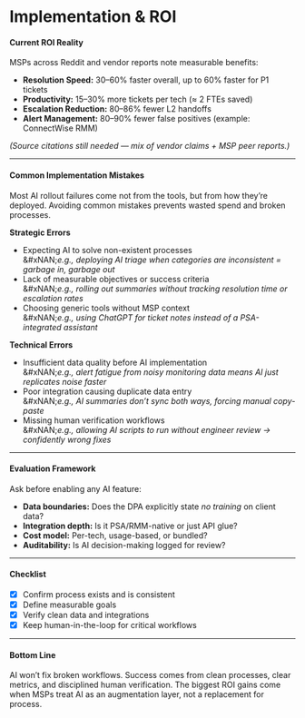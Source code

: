 # Implementation & ROI

#### Current ROI Reality

MSPs across Reddit and vendor reports note measurable benefits:

* **Resolution Speed:** 30–60% faster overall, up to 60% faster for P1 tickets
* **Productivity:** 15–30% more tickets per tech (≈ 2 FTEs saved)
* **Escalation Reduction:** 80–86% fewer L2 handoffs
* **Alert Management:** 80–90% fewer false positives (example: ConnectWise RMM)

_(Source citations still needed — mix of vendor claims + MSP peer reports.)_

***

#### Common Implementation Mistakes

Most AI rollout failures come not from the tools, but from how they’re deployed. Avoiding common mistakes prevents wasted spend and broken processes.

**Strategic Errors**

* Expecting AI to solve non-existent processes\
  &#xNAN;_&#x65;.g., deploying AI triage when categories are inconsistent = garbage in, garbage out_
* Lack of measurable objectives or success criteria\
  &#xNAN;_&#x65;.g., rolling out summaries without tracking resolution time or escalation rates_
* Choosing generic tools without MSP context\
  &#xNAN;_&#x65;.g., using ChatGPT for ticket notes instead of a PSA-integrated assistant_

**Technical Errors**

* Insufficient data quality before AI implementation\
  &#xNAN;_&#x65;.g., alert fatigue from noisy monitoring data means AI just replicates noise faster_
* Poor integration causing duplicate data entry\
  &#xNAN;_&#x65;.g., AI summaries don’t sync both ways, forcing manual copy-paste_
* Missing human verification workflows\
  &#xNAN;_&#x65;.g., allowing AI scripts to run without engineer review → confidently wrong fixes_

***

#### Evaluation Framework

Ask before enabling any AI feature:

* **Data boundaries:** Does the DPA explicitly state _no training_ on client data?
* **Integration depth:** Is it PSA/RMM-native or just API glue?
* **Cost model:** Per-tech, usage-based, or bundled?
* **Auditability:** Is AI decision-making logged for review?

***

#### Checklist

* [x] Confirm process exists and is consistent
* [x] Define measurable goals
* [x] Verify clean data and integrations
* [x] Keep human-in-the-loop for critical workflows

***

#### Bottom Line

AI won’t fix broken workflows. Success comes from clean processes, clear metrics, and disciplined human verification. The biggest ROI gains come when MSPs treat AI as an augmentation layer, not a replacement for process.
